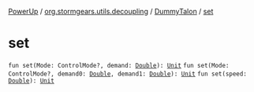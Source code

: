 [PowerUp](../../index.md) / [org.stormgears.utils.decoupling](../index.md) / [DummyTalon](index.md) / [set](./set.md)

# set

`fun set(Mode: ControlMode?, demand: `[`Double`](https://kotlinlang.org/api/latest/jvm/stdlib/kotlin/-double/index.html)`): `[`Unit`](https://kotlinlang.org/api/latest/jvm/stdlib/kotlin/-unit/index.html)
`fun set(Mode: ControlMode?, demand0: `[`Double`](https://kotlinlang.org/api/latest/jvm/stdlib/kotlin/-double/index.html)`, demand1: `[`Double`](https://kotlinlang.org/api/latest/jvm/stdlib/kotlin/-double/index.html)`): `[`Unit`](https://kotlinlang.org/api/latest/jvm/stdlib/kotlin/-unit/index.html)
`fun set(speed: `[`Double`](https://kotlinlang.org/api/latest/jvm/stdlib/kotlin/-double/index.html)`): `[`Unit`](https://kotlinlang.org/api/latest/jvm/stdlib/kotlin/-unit/index.html)